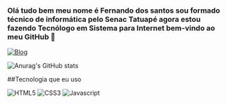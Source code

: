 ### Olá tudo bem meu nome é Fernando dos santos sou formado técnico de informática pelo Senac Tatuapé agora estou fazendo Tecnólogo em Sistema para Internet bem-vindo ao meu GitHub 👋


[![Blog](https://img.shields.io/badge/LinkedIn-0077B5?style=for-the-badge&logo=linkedin&logoColor=white )](https://www.linkedin.com/in/fernando-dos-santos-16a8b6150/)


![Anurag's GitHub stats](https://github-readme-stats.vercel.app/api?username=Nando3020&show_icons=true&theme=merko)

##Tecnologia que eu uso

<div style="display: inline_block">

<img alt="HTML5" src="https://img.shields.io/badge/HTML5-E34F26?style=for-the-badge&logo=html5&logoColor=white "/>
<img alt="CSS3" src="https://img.shields.io/badge/CSS3-1572B6?style=for-the-badge&logo=css3&logoColor=white"/>
<img alt="Javascript" src="https://img.shields.io/badge/JavaScript-F7DF1E?style=for-the-badge&logo=javascript&logoColor=black"/>

</div>